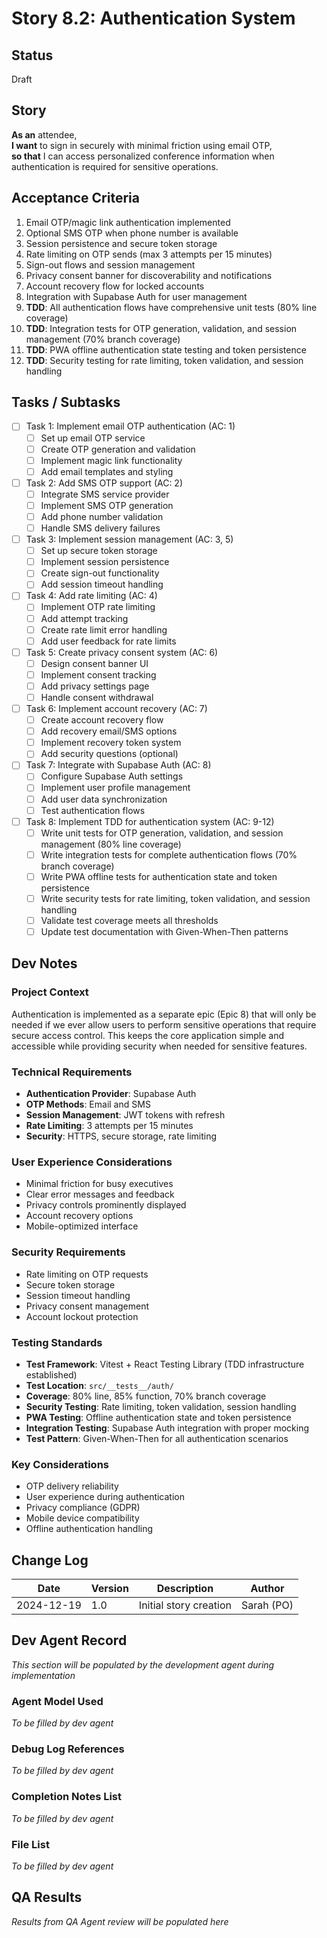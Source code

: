 # Story 8.2: Authentication System

## Status
Draft

## Story
**As an** attendee,  
**I want** to sign in securely with minimal friction using email OTP,  
**so that** I can access personalized conference information when authentication is required for sensitive operations.

## Acceptance Criteria
1. Email OTP/magic link authentication implemented
2. Optional SMS OTP when phone number is available
3. Session persistence and secure token storage
4. Rate limiting on OTP sends (max 3 attempts per 15 minutes)
5. Sign-out flows and session management
6. Privacy consent banner for discoverability and notifications
7. Account recovery flow for locked accounts
8. Integration with Supabase Auth for user management
9. **TDD**: All authentication flows have comprehensive unit tests (80% line coverage)
10. **TDD**: Integration tests for OTP generation, validation, and session management (70% branch coverage)
11. **TDD**: PWA offline authentication state testing and token persistence
12. **TDD**: Security testing for rate limiting, token validation, and session handling

## Tasks / Subtasks
- [ ] Task 1: Implement email OTP authentication (AC: 1)
  - [ ] Set up email OTP service
  - [ ] Create OTP generation and validation
  - [ ] Implement magic link functionality
  - [ ] Add email templates and styling
- [ ] Task 2: Add SMS OTP support (AC: 2)
  - [ ] Integrate SMS service provider
  - [ ] Implement SMS OTP generation
  - [ ] Add phone number validation
  - [ ] Handle SMS delivery failures
- [ ] Task 3: Implement session management (AC: 3, 5)
  - [ ] Set up secure token storage
  - [ ] Implement session persistence
  - [ ] Create sign-out functionality
  - [ ] Add session timeout handling
- [ ] Task 4: Add rate limiting (AC: 4)
  - [ ] Implement OTP rate limiting
  - [ ] Add attempt tracking
  - [ ] Create rate limit error handling
  - [ ] Add user feedback for rate limits
- [ ] Task 5: Create privacy consent system (AC: 6)
  - [ ] Design consent banner UI
  - [ ] Implement consent tracking
  - [ ] Add privacy settings page
  - [ ] Handle consent withdrawal
- [ ] Task 6: Implement account recovery (AC: 7)
  - [ ] Create account recovery flow
  - [ ] Add recovery email/SMS options
  - [ ] Implement recovery token system
  - [ ] Add security questions (optional)
- [ ] Task 7: Integrate with Supabase Auth (AC: 8)
  - [ ] Configure Supabase Auth settings
  - [ ] Implement user profile management
  - [ ] Add user data synchronization
  - [ ] Test authentication flows
- [ ] Task 8: Implement TDD for authentication system (AC: 9-12)
  - [ ] Write unit tests for OTP generation, validation, and session management (80% line coverage)
  - [ ] Write integration tests for complete authentication flows (70% branch coverage)
  - [ ] Write PWA offline tests for authentication state and token persistence
  - [ ] Write security tests for rate limiting, token validation, and session handling
  - [ ] Validate test coverage meets all thresholds
  - [ ] Update test documentation with Given-When-Then patterns

## Dev Notes
### Project Context
Authentication is implemented as a separate epic (Epic 8) that will only be needed if we ever allow users to perform sensitive operations that require secure access control. This keeps the core application simple and accessible while providing security when needed for sensitive features.

### Technical Requirements
- **Authentication Provider**: Supabase Auth
- **OTP Methods**: Email and SMS
- **Session Management**: JWT tokens with refresh
- **Rate Limiting**: 3 attempts per 15 minutes
- **Security**: HTTPS, secure storage, rate limiting

### User Experience Considerations
- Minimal friction for busy executives
- Clear error messages and feedback
- Privacy controls prominently displayed
- Account recovery options
- Mobile-optimized interface

### Security Requirements
- Rate limiting on OTP requests
- Secure token storage
- Session timeout handling
- Privacy consent management
- Account lockout protection

### Testing Standards
- **Test Framework**: Vitest + React Testing Library (TDD infrastructure established)
- **Test Location**: `src/__tests__/auth/`
- **Coverage**: 80% line, 85% function, 70% branch coverage
- **Security Testing**: Rate limiting, token validation, session handling
- **PWA Testing**: Offline authentication state and token persistence
- **Integration Testing**: Supabase Auth integration with proper mocking
- **Test Pattern**: Given-When-Then for all authentication scenarios

### Key Considerations
- OTP delivery reliability
- User experience during authentication
- Privacy compliance (GDPR)
- Mobile device compatibility
- Offline authentication handling

## Change Log
| Date | Version | Description | Author |
|------|---------|-------------|---------|
| 2024-12-19 | 1.0 | Initial story creation | Sarah (PO) |

## Dev Agent Record
*This section will be populated by the development agent during implementation*

### Agent Model Used
*To be filled by dev agent*

### Debug Log References
*To be filled by dev agent*

### Completion Notes List
*To be filled by dev agent*

### File List
*To be filled by dev agent*

## QA Results
*Results from QA Agent review will be populated here*
